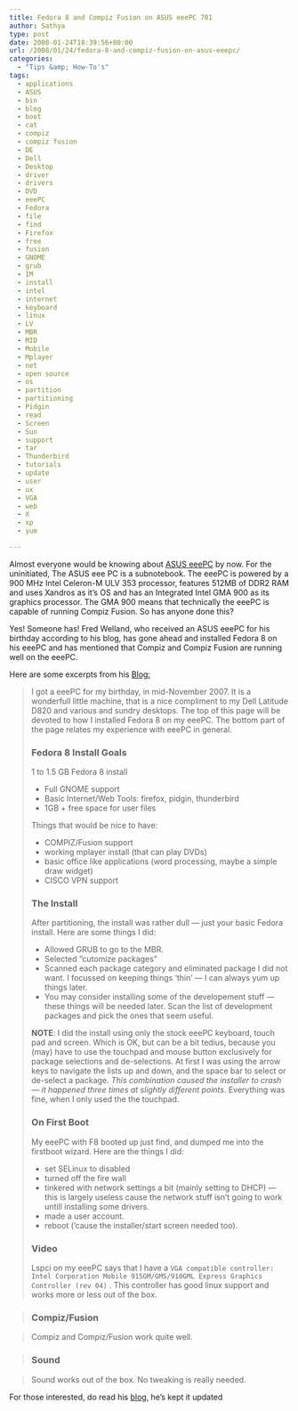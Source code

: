 ```yaml
---
title: Fedora 8 and Compiz Fusion on ASUS eeePC 701
author: Sathya
type: post
date: 2008-01-24T18:39:56+00:00
url: /2008/01/24/fedora-8-and-compiz-fusion-on-asus-eeepc/
categories:
  - "Tips &amp; How-To's"
tags:
  - applications
  - ASUS
  - bin
  - blog
  - boot
  - cat
  - compiz
  - compiz fusion
  - DE
  - Dell
  - Desktop
  - driver
  - drivers
  - DVD
  - eeePC
  - Fedora
  - file
  - find
  - Firefox
  - free
  - fusion
  - GNOME
  - grub
  - IM
  - install
  - intel
  - internet
  - keyboard
  - linux
  - LV
  - MBR
  - MID
  - Mobile
  - Mplayer
  - net
  - open source
  - os
  - partition
  - partitioning
  - Pidgin
  - read
  - Screen
  - Sun
  - support
  - tar
  - Thunderbird
  - tutorials
  - update
  - user
  - ux
  - VGA
  - web
  - X
  - xp
  - yum

---
```

Almost everyone would be knowing about [ASUS eeePC][1] by now. For the uninitiated, The ASUS eee PC is a subnotebook. The eeePC is powered by a 900 MHz Intel Celeron-M ULV 353 processor, features 512MB of DDR2 RAM and uses Xandros as it&#8217;s OS and has an Integrated Intel GMA 900 as its graphics processor. The GMA 900 means that technically the eeePC is capable of running Compiz Fusion. So has anyone done this?

Yes! Someone has! Fred Welland, who received an ASUS eeePC for his birthday according to his blog, has gone ahead and installed Fedora 8 on his eeePC and has mentioned that Compiz and Compiz Fusion are running well on the eeePC.

Here are some excerpts from his [Blog:][2]

> I got a eeePC for my birthday, in mid-November 2007. It is a wonderfull little machine, that is a nice compliment to my Dell Latitude D820 and various and sundry desktops. The top of this page will be devoted to how I installed Fedora 8 on my eeePC. The bottom part of the page relates my experience with eeePC in general.
> 
> ### Fedora 8 Install Goals
> 
> <!--more--> 1 to 1.5 GB Fedora 8 install
> 
>   * Full GNOME support
>   * Basic Internet/Web Tools: firefox, pidgin, thunderbird
>   * 1GB + free space for user files
> 
> Things that would be nice to have:
> 
>   * COMPIZ/Fusion support
>   * working mplayer install (that can play DVDs)
>   * basic office like applications (word processing, maybe a simple draw widget)
>   * CISCO VPN support
> 
> ### The Install
> 
> After partitioning, the install was rather dull &#8212; just your basic Fedora install. Here are some things I did:
> 
>   * Allowed GRUB to go to the MBR.
>   * Selected &#8220;cutomize packages&#8221;
>   * Scanned each package category and eliminated package I did not want. I focussed on keeping things &#8216;thin&#8217; &#8212; I can always yum up things later.
>   * You may consider installing some of the developement stuff &#8212; these things will be needed later. Scan the list of development packages and pick the ones that seem useful.
> 
> <span style="font-weight: bold">NOTE</span>: I did the install using only the stock eeePC keyboard, touch pad and screen. Which is OK, but can be a bit tedius, because you (may) have to use the touchpad and mouse button exclusively for package selections and de-selections. At first I was using the arrow keys to navigate the lists up and down, and the space bar to select or de-select a package. <span style="font-style: italic">This combination caused the installer to crash &#8212; it happened three times at slightly different points</span>. Everything was fine, when I only used the the touchpad.
> 
> ### On First Boot
> 
> My eeePC with F8 booted up just find, and dumped me into the firstboot wizard. Here are the things I did:
> 
>   * set SELinux to disabled
>   * turned off the fire wall
>   * tinkered with network settings a bit (mainly setting to DHCP) &#8212; this is largely useless cause the network stuff isn&#8217;t going to work untill installing some drivers.
>   * made a user account.
>   * reboot (&#8217;cause the installer/start screen needed too).
> 
> ### Video
> 
> Lspci on my eeePC says that I have a `VGA compatible controller: Intel Corporation Mobile 915GM/GMS/910GML Express Graphics Controller (rev 04)` . This controller has good linux support and works more or less out of the box.

> ### Compiz/Fusion

> Compiz and Compiz/Fusion work quite well.

> ### Sound

> Sound works out of the box. No tweaking is really needed.

For those interested, do read his [blog][2], he&#8217;s kept it updated

 [1]: https://eeepc.asus.com/
 [2]: https://mysite.verizon.net/vze2j8bn/eeePC-F8.html
